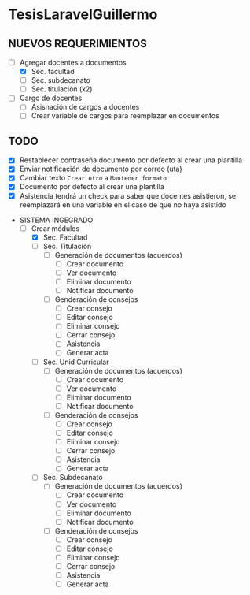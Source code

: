 # TesisLaravelGuillermo

## NUEVOS REQUERIMIENTOS

- [ ] Agregar docentes a documentos
  - [x] Sec. facultad
  - [ ] Sec. subdecanato
  - [ ] Sec. titulación (x2)
- [ ] Cargo de docentes
  - [ ] Asisnación de cargos a docentes
  - [ ] Crear variable de cargos para reemplazar en documentos

## TODO

- [x] Restablecer contraseña documento por defecto al crear una plantilla
- [x] Enviar notificación de documento por correo (uta)
- [x] Cambiar texto `Crear otro` a `Mantener formato`
- [x] Documento por defecto al crear una plantilla
- [x] Asistencia tendrá un check para saber que docentes asistieron, se reemplazará en una variable en el caso de que no haya asistido

- SISTEMA INGEGRADO
  - [ ] Crear módulos
    - [x] Sec. Facultad
    - [ ] Sec. Titulación
      - [ ] Generación de documentos (acuerdos)
        - [ ] Crear documento
        - [ ] Ver documento
        - [ ] Eliminar documento
        - [ ] Notificar documento
      - [ ] Genderación de consejos
        - [ ] Crear consejo
        - [ ] Editar consejo
        - [ ] Eliminar consejo
        - [ ] Cerrar consejo
        - [ ] Asistencia
        - [ ] Generar acta
    - [ ] Sec. Unid Curricular
      - [ ] Generación de documentos (acuerdos)
        - [ ] Crear documento
        - [ ] Ver documento
        - [ ] Eliminar documento
        - [ ] Notificar documento
      - [ ] Genderación de consejos
        - [ ] Crear consejo
        - [ ] Editar consejo
        - [ ] Eliminar consejo
        - [ ] Cerrar consejo
        - [ ] Asistencia
        - [ ] Generar acta
    - [ ] Sec. Subdecanato
      - [ ] Generación de documentos (acuerdos)
        - [ ] Crear documento
        - [ ] Ver documento
        - [ ] Eliminar documento
        - [ ] Notificar documento
      - [ ] Genderación de consejos
        - [ ] Crear consejo
        - [ ] Editar consejo
        - [ ] Eliminar consejo
        - [ ] Cerrar consejo
        - [ ] Asistencia
        - [ ] Generar acta
